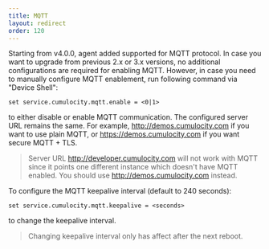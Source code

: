 ```yaml
---
title: MQTT
layout: redirect
order: 120
---
```

Starting from v4.0.0, agent added supported for MQTT protocol. In case you want to upgrade from previous 2.x or 3.x versions, no additional configurations are required for enabling MQTT. However, in case you need to manually configure MQTT enablement, run following command via "Device Shell":

    set service.cumulocity.mqtt.enable = <0|1>

to either disable or enable MQTT communication. The configured server URL remains the same. For example, http://demos.cumulocity.com if you want to use plain MQTT, or https://demos.cumulocity.com if you want secure MQTT + TLS.

> Server URL http://developer.cumulocity.com will not work with MQTT since it points one different instance which doesn't have MQTT enabled. You should use http://demos.cumulocity.com instead.

To configure the MQTT keepalive interval (default to 240 seconds):

    set service.cumulocity.mqtt.keepalive = <seconds>

to change the keepalive interval.

> Changing keepalive interval only has affect after the next reboot.
